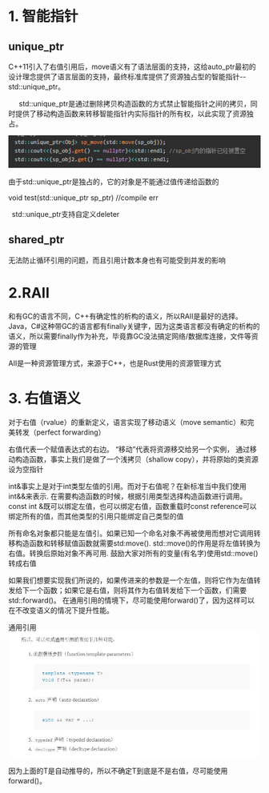 # 1. 智能指针

## unique_ptr
C++11引入了右值引用后，move语义有了语法层面的支持，这给auto_ptr最初的设计理念提供了语言层面的支持，最终标准库提供了资源独占型的智能指针--std::unique_ptr。

   std::unique_ptr是通过删除拷贝构造函数的方式禁止智能指针之间的拷贝，同时提供了移动构造函数来转移智能指针内实际指针的所有权，以此实现了资源独占。

![](pic/2020-11-02-05-01-52.png)

由于std::unique_ptr是独占的，它的对象是不能通过值传递给函数的

void test(std::unique_ptr<Obj> sp_ptr) //compile err

 std::unique_ptr支持自定义deleter

## shared_ptr
无法防止循环引用的问题，而且引用计数本身也有可能受到并发的影响

# 2.RAII
和有GC的语言不同，C++有确定性的析构的语义，所以RAII是最好的选择。
Java，C#这种带GC的语言都有finally关键字，因为这类语言都没有确定的析构的语义，所以需要finally作为补充，毕竟靠GC没法搞定网络/数据库连接，文件等资源的管理

AII是一种资源管理方式，来源于C++，也是Rust使用的资源管理方式


# 3. 右值语义

对于右值（rvalue）的重新定义，语言实现了移动语义（move semantic）和完美转发（perfect forwarding）

右值代表一个赋值表达式的右边。
“移动”代表将资源移交给另一个实例， 通过移动构造函数，事实上我们是做了一个浅拷贝（shallow copy），并将原始的类资源设为空指针

int&事实上是对于int类型左值的引用。而对于右值呢？在新标准当中我们使用int&&来表示. 在需要构造函数的时候，根据引用类型选择构造函数进行调用。
const int &既可以绑定左值，也可以绑定右值，函数重载时const reference可以绑定所有的值，而其他类型的引用只能绑定自己类型的值

所有命名对象都只能是左值引。如果已知一个命名对象不再被使用而想对它调用转移构造函数和转移赋值函数就需要std:move().
std::move()的作用是将左值转换为右值。转换后原始对象不再可用.
鼓励大家对所有的变量(有名字)使用std::move()转成右值

如果我们想要实现我们所说的，如果传进来的参数是一个左值，则将它作为左值转发给下一个函数；如果它是右值，则将其作为右值转发给下一个函数，们需要std::forward<T>()。
在通用引用的情境下，尽可能使用forward()了，因为这样可以在不改变语义的情况下提升性能。


通用引用
![](pic/2020-11-03-05-14-11.png)

因为上面的T是自动推导的，所以不确定T到底是不是右值，尽可能使用forward()。
